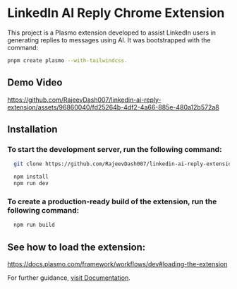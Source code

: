 
# LinkedIn AI Reply Chrome Extension

This project is a Plasmo extension developed to assist LinkedIn users in generating replies to messages using AI. It was bootstrapped with the command: 

```bash
pnpm create plasmo --with-tailwindcss.
```

## Demo Video


https://github.com/RajeevDash007/linkedin-ai-reply-extension/assets/96860040/fd25264b-4df2-4a66-885e-480a12b572a8



## Installation

### To start the development server, run the following command:

```bash
  git clone https://github.com/RajeevDash007/linkedin-ai-reply-extension.git .
```


```bash
  npm install
  npm run dev
```

### To create a production-ready build of the extension, run the following command:


```bash
  npm run build
```

## See how to load the extension: 
https://docs.plasmo.com/framework/workflows/dev#loading-the-extension

For further guidance, [visit Documentation](https://docs.plasmo.com/).
